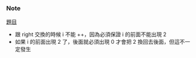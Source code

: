 ### Note
[題目](https://leetcode.com/problems/sort-colors/description/)

- 跟 right 交換的時候 i 不能 ++，因為必須保證 i 的前面不能出現 2
- 如果 i 的前面出現 2 了，後面就必須出現 0 才會把 2 換回去後面，但這不一定發生
